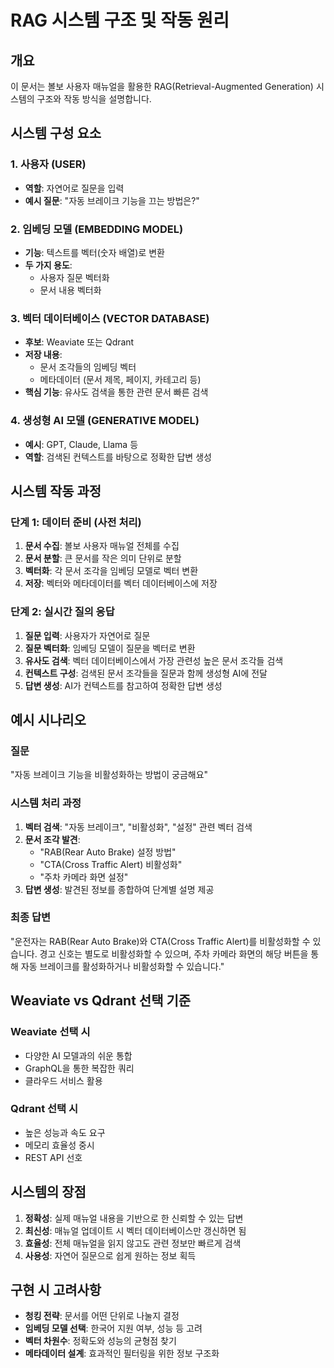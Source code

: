 # RAG 시스템 구조 및 작동 원리

## 개요
이 문서는 볼보 사용자 매뉴얼을 활용한 RAG(Retrieval-Augmented Generation) 시스템의 구조와 작동 방식을 설명합니다.

## 시스템 구성 요소

### 1. 사용자 (USER)
- **역할**: 자연어로 질문을 입력
- **예시 질문**: "자동 브레이크 기능을 끄는 방법은?"

### 2. 임베딩 모델 (EMBEDDING MODEL)
- **기능**: 텍스트를 벡터(숫자 배열)로 변환
- **두 가지 용도**:
  - 사용자 질문 벡터화
  - 문서 내용 벡터화

### 3. 벡터 데이터베이스 (VECTOR DATABASE)
- **후보**: Weaviate 또는 Qdrant
- **저장 내용**:
  - 문서 조각들의 임베딩 벡터
  - 메타데이터 (문서 제목, 페이지, 카테고리 등)
- **핵심 기능**: 유사도 검색을 통한 관련 문서 빠른 검색

### 4. 생성형 AI 모델 (GENERATIVE MODEL)
- **예시**: GPT, Claude, Llama 등
- **역할**: 검색된 컨텍스트를 바탕으로 정확한 답변 생성

## 시스템 작동 과정

### 단계 1: 데이터 준비 (사전 처리)
1. **문서 수집**: 볼보 사용자 매뉴얼 전체를 수집
2. **문서 분할**: 큰 문서를 작은 의미 단위로 분할
3. **벡터화**: 각 문서 조각을 임베딩 모델로 벡터 변환
4. **저장**: 벡터와 메타데이터를 벡터 데이터베이스에 저장

### 단계 2: 실시간 질의 응답
1. **질문 입력**: 사용자가 자연어로 질문
2. **질문 벡터화**: 임베딩 모델이 질문을 벡터로 변환
3. **유사도 검색**: 벡터 데이터베이스에서 가장 관련성 높은 문서 조각들 검색
4. **컨텍스트 구성**: 검색된 문서 조각들을 질문과 함께 생성형 AI에 전달
5. **답변 생성**: AI가 컨텍스트를 참고하여 정확한 답변 생성

## 예시 시나리오

### 질문
"자동 브레이크 기능을 비활성화하는 방법이 궁금해요"

### 시스템 처리 과정
1. **벡터 검색**: "자동 브레이크", "비활성화", "설정" 관련 벡터 검색
2. **문서 조각 발견**:
   - "RAB(Rear Auto Brake) 설정 방법"
   - "CTA(Cross Traffic Alert) 비활성화"
   - "주차 카메라 화면 설정"
3. **답변 생성**: 발견된 정보를 종합하여 단계별 설명 제공

### 최종 답변
"운전자는 RAB(Rear Auto Brake)와 CTA(Cross Traffic Alert)를 비활성화할 수 있습니다. 경고 신호는 별도로 비활성화할 수 있으며, 주차 카메라 화면의 해당 버튼을 통해 자동 브레이크를 활성화하거나 비활성화할 수 있습니다."

## Weaviate vs Qdrant 선택 기준

### Weaviate 선택 시
- 다양한 AI 모델과의 쉬운 통합
- GraphQL을 통한 복잡한 쿼리
- 클라우드 서비스 활용

### Qdrant 선택 시
- 높은 성능과 속도 요구
- 메모리 효율성 중시
- REST API 선호

## 시스템의 장점

1. **정확성**: 실제 매뉴얼 내용을 기반으로 한 신뢰할 수 있는 답변
2. **최신성**: 매뉴얼 업데이트 시 벡터 데이터베이스만 갱신하면 됨
3. **효율성**: 전체 매뉴얼을 읽지 않고도 관련 정보만 빠르게 검색
4. **사용성**: 자연어 질문으로 쉽게 원하는 정보 획득

## 구현 시 고려사항

- **청킹 전략**: 문서를 어떤 단위로 나눌지 결정
- **임베딩 모델 선택**: 한국어 지원 여부, 성능 등 고려
- **벡터 차원수**: 정확도와 성능의 균형점 찾기
- **메타데이터 설계**: 효과적인 필터링을 위한 정보 구조화